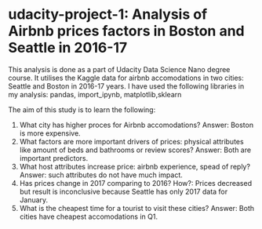 # udacity-project-1: Analysis of Airbnb prices factors in Boston and Seattle in 2016-17

This analysis is done as a part of Udacity Data Science Nano degree course. 
It utilises the Kaggle data for airbnb accomodations in two cities: Seattle and Boston in 2016-17 years.
I have used the following libraries in my analysis: pandas, import_ipynb, matplotlib,sklearn

The aim of this study is to learn the following:
1. What city has higher proces for Airbnb accomodations? Answer: Boston is more expensive.
3. What factors are more important drivers of prices: physical attributes like amount of beds and bathrooms or review scores? Answer: Both are important predictors.
4. What host attributes increase price: airbnb experience, spead of reply? Answer: such attributes do not have much impact.
5. Has prices change in 2017 comparing to 2016? How?: Prices decreased but result is inconclusive because Seattle has only 2017 data for January.
6. What is the cheapest time for a tourist to visit these cities? Answer: Both cities have cheapest accomodations in Q1.
